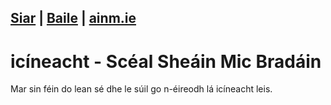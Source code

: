 [Siar](/daoine.xml) | [Baile](/index.html) | [ainm.ie](https://www.ainm.ie/Bio.aspx?ID=38)
------------------
# icíneacht - Scéal Sheáin Mic Bradáin

Mar sin féin do lean sé dhe le súil go n-éireodh lá icíneacht leis.

